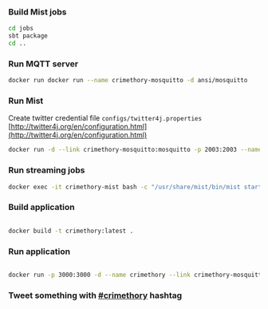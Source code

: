 ### Build Mist jobs

```sh
cd jobs
sbt package
cd ..
```

### Run MQTT server

```sh
docker run docker run --name crimethory-mosquitto -d ansi/mosquitto
```

### Run Mist

Create twitter credential file `configs/twitter4j.properties`
[http://twitter4j.org/en/configuration.html](http://twitter4j.org/en/configuration.html)

```sh
docker run -d --link crimethory-mosquitto:mosquitto -p 2003:2003 --name crimethory-mist -v  $PWD/jobs/target/scala-2.11/:/jobs -v $PWD/configs/:/usr/share/mist/configs -v $PWD/configs/twitter4j.properties:/usr/share/spark/conf/twitter4j.properties -t hydrosphere/mist:master-2.0.0 mist
```

### Run streaming jobs

```sh
docker exec -it crimethory-mist bash -c "/usr/share/mist/bin/mist start job --config /usr/share/mist/configs/docker.conf --route twitter --parameters {}"
```

### Build application

```sh

docker build -t crimethory:latest .

```

### Run application

```sh

docker run -p 3000:3000 -d --name crimethory --link crimethory-mosquitto:mosquitto crimethory:latest npm

```

### Tweet something with [#crimethory](https://twitter.com/search?f=tweets&vertical=default&q=%23crimethory) hashtag
